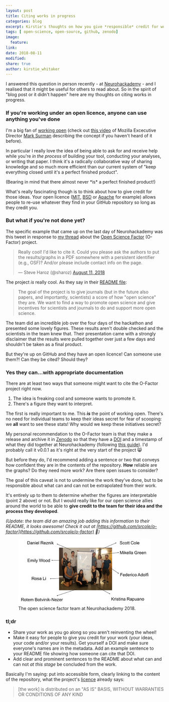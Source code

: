 ```yaml
---
layout: post
title: Citing works in progress
categories: blog
excerpt: Kirstie's thoughts on how you give *responsible* credit for work in progress
tags: [ open-science, open-source, github, zenodo]
image:
  feature:
link:
date: 2018-08-11
modified:
share: true
author: kirstie_whitaker
---
```


I answered this question in person recently - at [Neurohackademy](neurohackademy.org) - and I realised that it might be useful for others to read about.
So in the spirit of "blog post or it didn't happen" here are my thoughts on citing works in progress.

### If you're working under an open licence, anyone can use anything you've done

I'm a big fan of [working open](https://medium.com/mozilla-open-innovation/being-open-by-design-deec6768706) (check out [this video](https://www.youtube.com/watch?v=quKdaqlR_9w) of Mozilla Excecutive Director [Mark Surman](https://twitter.com/msurman) describing the concept if you haven't heard of it before).

In particular I really love the idea of being able to ask for and receive help while you're *in the process* of building your tool, conducting your analyses, or writing that paper.
I think it's a radically collaborative way of sharing knowledge and so much more efficient than our current system of "keep everything closed until it's a perfect finished product".

(Bearing in mind that there almost never \*is\* a perfect finished product!)

What's really fascinating though is to think about how to give credit for those ideas.
Your open licence ([MIT](https://choosealicense.com/licenses/mit/), [BSD](http://www.linfo.org/bsdlicense.html) or [Apache](https://choosealicense.com/licenses/apache-2.0/) for example) allows people to re-use whatever they find in your GitHub repository so long as they credit you.

### But what if you're not done yet?

The specific example that came up on the last day of Neurohackademy was this tweet in response to [my thread](https://twitter.com/kirstie_j/status/1028066006231482368) about the [Open Science Factor](https://github.com/srcole/o-factor) (O-Factor) project.

<blockquote class="twitter-tweet" data-lang="en"><p lang="en" dir="ltr">Really cool! I&#39;d like to cite it. Could you please ask the authors to put the results/graphs in a PDF somewhere with a persistent identifier (e.g., OSF)? And/or please include contact info on the page.</p>&mdash; Steve Haroz (@sharoz) <a href="https://twitter.com/sharoz/status/1028168505592619008?ref_src=twsrc%5Etfw">August 11, 2018</a></blockquote>
<script async src="https://platform.twitter.com/widgets.js" charset="utf-8"></script>

The project *is* really cool. As they say in their [README file](https://github.com/srcole/o-factor):

> The goal of the project is to give journals (but in the future also papers, and importantly, scientists) a score of how "open science" they are. We want to find a way to promote open science and give incentives for scientists and journals to do and support more open science.

The team did an incredible job over the four days of the hackathon and presented some lovely figures. These results aren't double checked and the scientists in the team knew that. Their presentation came with a strongly disclaimer that the results were pulled together over just a few days and shouldn't be taken as a final product.

But they're up on GitHub and they have an open licence! Can someone use them?! Can they be cited? Should they?

### Yes they can...with appropriate documentation

There are at least two ways that someone might want to cite the O-Factor project right now.

1. The idea is freaking cool and someone wants to promote it.
2. There's a figure they want to interpret.

The first is really important to me. This ***is*** the point of working open. There's no need for individual teams to keep their ideas secret for fear of scooping: we **all** want to see these stats! Why would we keep these initiatives secret?

My personal recommendation to the O-Factor team is that they make a release and archive it in [Zenodo](https://zenodo.org) so that they have a [DOI](https://en.wikipedia.org/wiki/Digital_object_identifier) and a timestamp of what they did together at Neurohackademy (following [this guide](https://guides.github.com/activities/citable-code/)). I'd probably call it v0.0.1 as it's right at the very start of the project 😸

But before they do, I'd recommend adding a sentence or two that conveys how confident they are in the contents of the repository. **How** reliable are the graphs? Do they need more work? Are there open issues to consider?

The goal of this caveat is not to undermine the work they've done, but to be responsible about what can and can not be extrapolated from their work.

It's entirely up to them to determine whether the figures are interpretable (point 2 above) or not. But I would really like for our open science allies around the world to be able to **give credit to the team for their idea and the process they developed**.

*(Update: the team did an amazing job adding this information to their README, it looks awesome! Check it out at [https://github.com/srcole/o-factor](https://github.com/srcole/o-factor) :raised_hands:)*

<figure>
  <img src="https://raw.githubusercontent.com/srcole/o-factor/master/images/team.png"
       alt="Picture of 8 team members around a whiteboard with notes">
  <figcaption>The open science factor team at Neurohackademy 2018.</figcaption>
</figure>

### tl;dr

* Share your work as you go along so you aren't reinventing the wheel!
* Make it easy for people to give you credit for your work (your ideas, your code and/or your results). Get yourself a DOI and make sure everyone's names are in the metadata. Add an example sentence to your README file showing how someone can cite that DOI.
* Add clear and prominent sentences to the README about what can and can not *at this stage* be concluded from the work.

Basically I'm saying: put into accessible form, clearly linking to the content of the repository, what the project's [licence](https://github.com/srcole/o-factor/blob/master/LICENSE) already says:

> [the work] is distributed on an "AS IS" BASIS,
   WITHOUT WARRANTIES OR CONDITIONS OF ANY KIND

